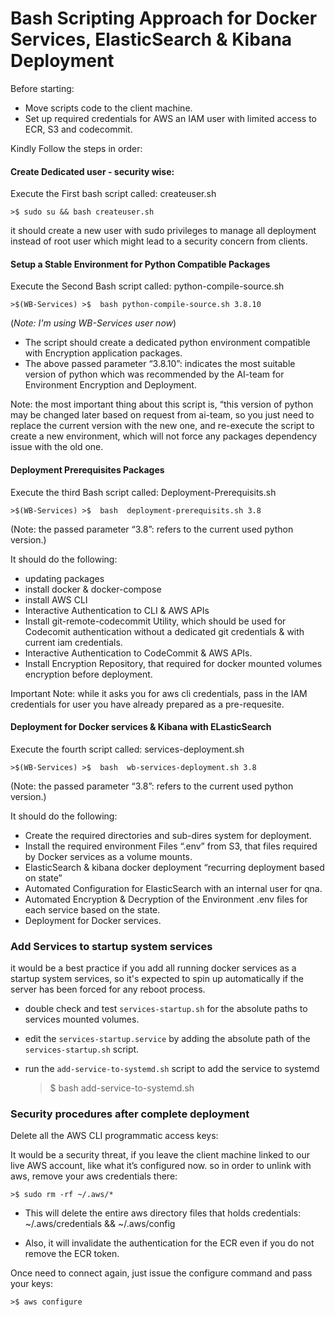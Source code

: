 # Bash Scripting Approach for Docker Services, ElasticSearch & Kibana Deployment

Before starting: 
- Move scripts code to the client machine.
- Set up required credentials for AWS an IAM user with limited access to ECR, S3 and codecommit.

Kindly Follow the steps in order:

#### Create Dedicated user - security wise:
Execute the First bash script called: createuser.sh

	>$ sudo su && bash createuser.sh
  
it should create a new user with sudo privileges to manage all deployment instead of root user which might lead to a security concern from clients.

#### Setup a Stable Environment for Python Compatible Packages

Execute the Second Bash script called: python-compile-source.sh

	>$(WB-Services) >$  bash python-compile-source.sh 3.8.10        
  (_Note: I'm using WB-Services user now_)

- The script should create a dedicated python environment compatible with Encryption application packages. 
- The above passed parameter “3.8.10”: indicates the most suitable version of python which was recommended by the AI-team for Environment Encryption and Deployment.

Note: the most important thing about this script is, “this version of python may be changed later based on request from ai-team, so you just need to replace the current version with the new one, and re-execute the script to create a new environment, which will not force any packages dependency issue with the old one.

#### Deployment Prerequisites Packages

Execute the third Bash script called: Deployment-Prerequisits.sh

	>$(WB-Services) >$  bash  deployment-prerequisits.sh 3.8
  
  (Note: the passed parameter “3.8”: refers to the current used python version.)
  
It should do the following:
- updating packages
- install docker & docker-compose
- install AWS CLI
- Interactive Authentication to CLI & AWS APIs
- Install  git-remote-codecommit Utility, which should be used for Codecomit authentication without a dedicated git credentials & with current iam credentials.
- Interactive Authentication to CodeCommit & AWS APIs. 
- Install Encryption Repository, that required for docker mounted volumes encryption before deployment.

Important Note: while it asks you for aws cli credentials, pass in the IAM credentials for user you have already prepared as a pre-requesite.

#### Deployment for Docker services & Kibana with ELasticSearch

Execute the fourth script called: services-deployment.sh

	>$(WB-Services) >$  bash  wb-services-deployment.sh 3.8
  
  (Note: the passed parameter “3.8”: refers to the current used python version.)

It should do the following:
- Create the required directories and sub-dires system for deployment.
- Install the required environment Files “.env” from S3, that files required by Docker services as a volume mounts.
- ElasticSearch & kibana docker deployment “recurring deployment based on state”
- Automated Configuration for ElasticSearch with an internal user for qna.
- Automated Encryption & Decryption of the Environment .env files for each service based on the state.
- Deployment for Docker services.


### Add Services to startup system services

it would be a best practice if you add all running docker services as a startup system services, so it's expected to spin up automatically if the server has been forced for any reboot process.

- double check and test `services-startup.sh` for the absolute paths to services mounted volumes.
- edit the `services-startup.service` by adding the absolute path of the `services-startup.sh` script.
- run the `add-service-to-systemd.sh` script to add the service to systemd

	>$ bash add-service-to-systemd.sh

### Security procedures after complete deployment

Delete all the AWS CLI programmatic access keys:

It would be a security threat, if you leave the client machine linked to our live AWS account, like what it’s configured now.
so in order to unlink with aws, remove your aws credentials there:

	>$ sudo rm -rf ~/.aws/*

- This will delete the entire aws directory files that holds credentials:   ~/.aws/credentials  &&  ~/.aws/config

- Also, it will invalidate the authentication for the ECR even if you do not remove the ECR token.

Once need to connect again, just issue the configure command and pass your keys:

	>$ aws configure
